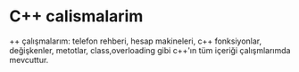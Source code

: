 # C++ calismalarim
 ++ çalışmalarım: telefon rehberi, hesap makineleri, c++ fonksiyonlar, değişkenler, metotlar, class,overloading gibi c++'ın tüm içeriği çalışmlarımda mevcuttur.
